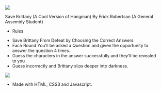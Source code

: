 <img src = "https://i.imgur.com/BCBdVtz.jpg">

Save Brittany (A Cool Version of Hangman)
By Erick Robertson (A General Assembly Student)

+ Rules
- Save Brittany From Defeat by Choosing the Correct Answers
- Each Round You'll be asked a Question and given the opportunity to answer the question 4 times.
- Guess the characters in the answer successfully and they'll be revealed to you
- Guess incorrectly and Brittany slips deeper into darkness.



<img src ="https://i.imgur.com/eomB3b7.png'align='center">

- Made with HTML, CSS3 and Javascript.



 